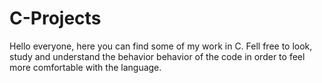 # C-Projects

Hello everyone, here you can find some of my work in C. Fell free to look, study and understand the behavior behavior of the code in order to feel more comfortable with the language. 
